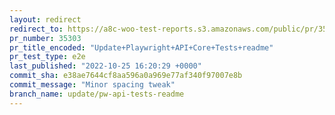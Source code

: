 ```yaml
---
layout: redirect
redirect_to: https://a8c-woo-test-reports.s3.amazonaws.com/public/pr/35303/e2e/index.html
pr_number: 35303
pr_title_encoded: "Update+Playwright+API+Core+Tests+readme"
pr_test_type: e2e
last_published: "2022-10-25 16:20:29 +0000"
commit_sha: e38ae7644cf8aa596a0a969e77af340f97007e8b
commit_message: "Minor spacing tweak"
branch_name: update/pw-api-tests-readme
---
```

